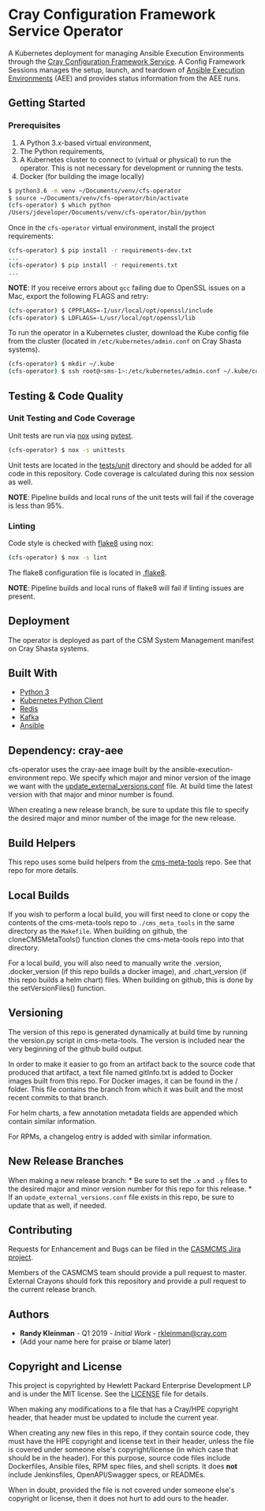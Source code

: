 # Cray Configuration Framework Service Operator

A Kubernetes deployment for managing Ansible Execution Environments through the
[Cray Configuration Framework Service](https://github.com/Cray-HPE/config-framework-service).
A Config Framework Sessions manages the setup, launch, and teardown of
[Ansible Execution Environments](https://github.com/Cray-HPE/ansible-execution-environment)
(AEE) and provides status information from the AEE runs.

## Getting Started

### Prerequisites

1. A Python 3.x-based virtual environment,
2. The Python requirements,
3. A Kubernetes cluster to connect to (virtual or physical) to run the operator.
   This is not necessary for development or running the tests.
4. Docker (for building the image locally)

```bash
$ python3.6 -m venv ~/Documents/venv/cfs-operator
$ source ~/Documents/venv/cfs-operator/bin/activate
(cfs-operator) $ which python
/Users/jdeveloper/Documents/venv/cfs-operator/bin/python
```

Once in the `cfs-operator` virtual environment, install the project requirements:

```bash
(cfs-operator) $ pip install -r requirements-dev.txt
...
(cfs-operator) $ pip install -r requirements.txt
...
```

__NOTE__: If you receive errors about `gcc` failing due to OpenSSL issues on a
Mac, export the following FLAGS and retry:

```bash
(cfs-operator) $ CPPFLAGS=-I/usr/local/opt/openssl/include
(cfs-operator) $ LDFLAGS=-L/usr/local/opt/openssl/lib
```

To run the operator in a Kubernetes cluster, download the Kube config file from
the cluster (located in `/etc/kubernetes/admin.conf` on Cray Shasta systems).

```bash
(cfs-operator) $ mkdir ~/.kube
(cfs-operator) $ ssh root@<sms-1>:/etc/kubernetes/admin.conf ~/.kube/config
```

## Testing & Code Quality

### Unit Testing and Code Coverage

Unit tests are run via [nox](https://nox.thea.codes/en/stable/index.html) using
[pytest](https://docs.pytest.org/en/latest/).

```bash
(cfs-operator) $ nox -s unittests
```

Unit tests are located in the [tests/unit](./tests/unit) directory and should be added for all code in this repository.
Code coverage is calculated during this nox session as well.

__NOTE__: Pipeline builds and local runs of the unit tests will fail if the
coverage is less than 95%.

### Linting

Code style is checked with [flake8](http://flake8.pycqa.org/en/latest/) using nox:

```bash
(cfs-operator) $ nox -s lint
```

The flake8 configuration file is located in [.flake8](./.flake8).

__NOTE__: Pipeline builds and local runs of flake8 will fail if linting issues
are present.

## Deployment

The operator is deployed as part of the CSM System Management manifest
on Cray Shasta systems.

## Built With

* [Python 3](https://docs.python.org/3/)
* [Kubernetes Python Client](https://github.com/kubernetes-client/python)
* [Redis](https://redis-py.readthedocs.io/en/latest/)
* [Kafka](https://kafka.apache.org)
* [Ansible](https://docs.ansible.com)

## Dependency: cray-aee
cfs-operator uses the cray-aee image built by the ansible-execution-environment repo.
We specify which major and minor version of the image we want with the 
[update_external_versions.conf](update_external_versions.conf) file.
At build time the latest version with that major and minor number is found.

When creating a new release branch, be sure to update this file to specify the
desired major and minor number of the image for the new release.

## Build Helpers
This repo uses some build helpers from the 
[cms-meta-tools](https://github.com/Cray-HPE/cms-meta-tools) repo. See that repo for more details.

## Local Builds
If you wish to perform a local build, you will first need to clone or copy the contents of the
cms-meta-tools repo to `./cms_meta_tools` in the same directory as the `Makefile`. When building
on github, the cloneCMSMetaTools() function clones the cms-meta-tools repo into that directory.

For a local build, you will also need to manually write the .version, .docker_version (if this repo
builds a docker image), and .chart_version (if this repo builds a helm chart) files. When building
on github, this is done by the setVersionFiles() function.

## Versioning
The version of this repo is generated dynamically at build time by running the version.py script in 
cms-meta-tools. The version is included near the very beginning of the github build output. 

In order to make it easier to go from an artifact back to the source code that produced that artifact,
a text file named gitInfo.txt is added to Docker images built from this repo. For Docker images,
it can be found in the / folder. This file contains the branch from which it was built and the most
recent commits to that branch. 

For helm charts, a few annotation metadata fields are appended which contain similar information.

For RPMs, a changelog entry is added with similar information.

## New Release Branches
When making a new release branch:
    * Be sure to set the `.x` and `.y` files to the desired major and minor version number for this repo for this release. 
    * If an `update_external_versions.conf` file exists in this repo, be sure to update that as well, if needed.

## Contributing

Requests for Enhancement and Bugs can be filed in the [CASMCMS Jira project](https://connect.us.cray.com/jira/CreateIssue!default.jspa?selectedProjectKey=CASMCMS).

Members of the CASMCMS team should provide a pull request to master. External
Crayons should fork this repository and provide a pull request to the current release branch.

## Authors

* __Randy Kleinman__ - Q1 2019 - _Initial Work_ - rkleinman@cray.com
* (Add your name here for praise or blame later)

## Copyright and License
This project is copyrighted by Hewlett Packard Enterprise Development LP and is under the MIT
license. See the [LICENSE](LICENSE) file for details.

When making any modifications to a file that has a Cray/HPE copyright header, that header
must be updated to include the current year.

When creating any new files in this repo, if they contain source code, they must have
the HPE copyright and license text in their header, unless the file is covered under
someone else's copyright/license (in which case that should be in the header). For this
purpose, source code files include Dockerfiles, Ansible files, RPM spec files, and shell
scripts. It does **not** include Jenkinsfiles, OpenAPI/Swagger specs, or READMEs.

When in doubt, provided the file is not covered under someone else's copyright or license, then
it does not hurt to add ours to the header.
